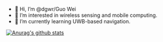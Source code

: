 - 👋 Hi, I’m @dgwr/Guo Wei
- 👀 I’m interested in wireless sensing and mobile computing.
- 🌱 I’m currently learning UWB-based navigation.

[![Anurag's github stats](https://github-readme-stats.vercel.app/api?username=dgwr&theme=cobalt)](https://github.com/anuraghazra/github-readme-stats)


<!---
dgwr/dgwr is a ✨ special ✨ repository because its `README.md` (this file) appears on your GitHub profile.
You can click the Preview link to take a look at your changes.
--->
